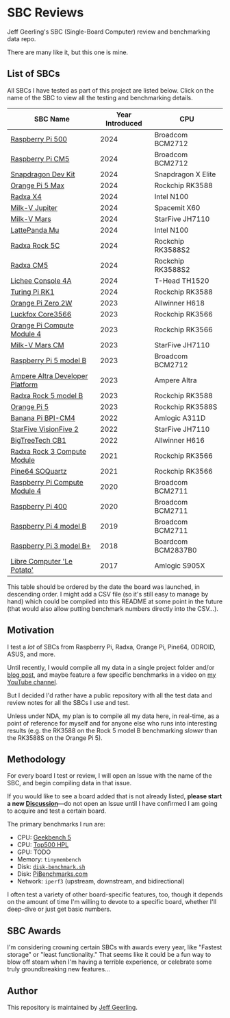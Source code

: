 # SBC Reviews

Jeff Geerling's SBC (Single-Board Computer) review and benchmarking data repo.

There are many like it, but this one is mine.

## List of SBCs

All SBCs I have tested as part of this project are listed below. Click on the name of the SBC to view all the testing and benchmarking details.

| SBC Name | Year Introduced | CPU |
| --- | --- | --- |
| [Raspberry Pi 500](https://github.com/geerlingguy/sbc-reviews/issues/60) | 2024 | Broadcom BCM2712 |
| [Raspberry Pi CM5](https://github.com/geerlingguy/sbc-reviews/issues/58) | 2024 | Broadcom BCM2712 |
| [Snapdragon Dev Kit](https://github.com/geerlingguy/sbc-reviews/issues/51) | 2024 | Snapdragon X Elite |
| [Orange Pi 5 Max](https://github.com/geerlingguy/sbc-reviews/issues/49) | 2024 | Rockchip RK3588 |
| [Radxa X4](https://github.com/geerlingguy/sbc-reviews/issues/48) | 2024 | Intel N100 |
| [Milk-V Jupiter](https://github.com/geerlingguy/sbc-reviews/issues/47) | 2024 | Spacemit X60 |
| [Milk-V Mars](https://github.com/geerlingguy/sbc-reviews/issues/46) | 2024 | StarFive JH7110 |
| [LattePanda Mu](https://github.com/geerlingguy/sbc-reviews/issues/42) | 2024 | Intel N100 |
| [Radxa Rock 5C](https://github.com/geerlingguy/sbc-reviews/issues/41) | 2024 | Rockchip RK3588S2 |
| [Radxa CM5](https://github.com/geerlingguy/sbc-reviews/issues/40) | 2024 | Rockchip RK3588S2 |
| [Lichee Console 4A](https://github.com/geerlingguy/sbc-reviews/issues/39) | 2024 | T-Head TH1520 |
| [Turing Pi RK1](https://github.com/geerlingguy/sbc-reviews/issues/38) | 2024 | Rockchip RK3588 |
| [Orange Pi Zero 2W](https://github.com/geerlingguy/sbc-reviews/issues/33) | 2023 | Allwinner H618 |
| [Luckfox Core3566](https://github.com/geerlingguy/sbc-reviews/issues/27) | 2023 | Rockchip RK3566 |
| [Orange Pi Compute Module 4](https://github.com/geerlingguy/sbc-reviews/issues/26) | 2023 | Rockchip RK3566 |
| [Milk-V Mars CM](https://github.com/geerlingguy/sbc-reviews/issues/22) | 2023 | StarFive JH7110 |
| [Raspberry Pi 5 model B](https://github.com/geerlingguy/sbc-reviews/issues/21) | 2023 | Broadcom BCM2712 |
| [Ampere Altra Developer Platform](https://github.com/geerlingguy/sbc-reviews/issues/19) | 2023 | Ampere Altra |
| [Radxa Rock 5 model B](https://github.com/geerlingguy/sbc-reviews/issues/3) | 2023 | Rockchip RK3588 |
| [Orange Pi 5](https://github.com/geerlingguy/sbc-reviews/issues/5) | 2023 | Rockchip RK3588S |
| [Banana Pi BPI-CM4](https://github.com/geerlingguy/sbc-reviews/issues/11) | 2022 | Amlogic A311D |
| [StarFive VisionFive 2](https://github.com/geerlingguy/sbc-reviews/issues/10) | 2022 | StarFive JH7110 |
| [BigTreeTech CB1](https://github.com/geerlingguy/sbc-reviews/issues/28) | 2022 | Allwinner H616 |
| [Radxa Rock 3 Compute Module](https://github.com/geerlingguy/sbc-reviews/issues/15) | 2021 | Rockchip RK3566 |
| [Pine64 SOQuartz](https://github.com/geerlingguy/sbc-reviews/issues/7) | 2021 | Rockchip RK3566 |
| [Raspberry Pi Compute Module 4](https://github.com/geerlingguy/sbc-reviews/issues/8) | 2020 | Broadcom BCM2711 |
| [Raspberry Pi 400](https://github.com/geerlingguy/sbc-reviews/issues/59) | 2020 | Broadcom BCM2711 |
| [Raspberry Pi 4 model B](https://github.com/geerlingguy/sbc-reviews/issues/4) | 2019 | Broadcom BCM2711 |
| [Raspberry Pi 3 model B+](https://github.com/geerlingguy/sbc-reviews/issues/16) | 2018 | Boardcom BCM2837B0 |
| [Libre Computer 'Le Potato'](https://github.com/geerlingguy/sbc-reviews/issues/17) | 2017 | Amlogic S905X |

This table should be ordered by the date the board was launched, in descending order. I might add a CSV file (so it's still easy to manage by hand) which could be compiled into this README at some point in the future (that would also allow putting benchmark numbers directly into the CSV...).

## Motivation

I test a _lot_ of SBCs from Raspberry Pi, Radxa, Orange Pi, Pine64, ODROID, ASUS, and more.

Until recently, I would compile all my data in a single project folder and/or [blog post](https://www.jeffgeerling.com/tags/sbc), and maybe feature a few specific benchmarks in a video on [my YouTube channel](https://www.youtube.com/c/JeffGeerling).

But I decided I'd rather have a public repository with all the test data and review notes for all the SBCs I use and test.

Unless under NDA, my plan is to compile all my data here, in real-time, as a point of reference for myself and for anyone else who runs into interesting results (e.g. the RK3588 on the Rock 5 model B benchmarking _slower_ than the RK3588S on the Orange Pi 5).

## Methodology

For every board I test or review, I will open an Issue with the name of the SBC, and begin compiling data in that issue.

If you would like to see a board added that is not already listed, **please start a new [Discussion](https://github.com/geerlingguy/sbc-reviews/discussions)**—do not open an Issue until I have confirmed I am going to acquire and test a certain board.

The primary benchmarks I run are:

  - CPU: [Geekbench 5](https://www.geekbench.com/download/)
  - CPU: [Top500 HPL](https://github.com/geerlingguy/top500-benchmark)
  - GPU: TODO
  - Memory: `tinymembench`
  - Disk: [`disk-benchmark.sh`](https://github.com/geerlingguy/pi-cluster/blob/master/benchmarks/disk-benchmark.sh)
  - Disk: [PiBenchmarks.com](https://pibenchmarks.com)
  - Network: `iperf3` (upstream, downstream, and bidirectional)

I often test a variety of other board-specific features, too, though it depends on the amount of time I'm willing to devote to a specific board, whether I'll deep-dive or just get basic numbers.

## SBC Awards

I'm considering crowning certain SBCs with awards every year, like "Fastest storage" or "least functionality." That seems like it could be a fun way to blow off steam when I'm having a terrible experience, or celebrate some truly groundbreaking new features...

## Author

This repository is maintained by [Jeff Geerling](https://www.jeffgeerling.com).

